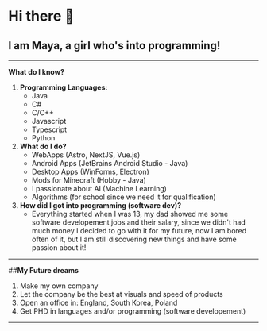 # Hi there 👋
## I am Maya, a girl who's into programming!
---
**What do I know?**
1. **Programming Languages:**
   - Java
   - C#
   - C/C++
   - Javascript
   - Typescript
   - Python
2. **What do I do?**
   - WebApps (Astro, NextJS, Vue.js)
   - Android Apps (JetBrains Android Studio - Java)
   - Desktop Apps (WinForms, Electron)
   - Mods for Minecraft (Hobby - Java)
   - I passionate about AI (Machine Learning)
   - Algorithms (for school since we need it for qualification)
3. **How did I got into programming (software dev)?**
   - Everything started when I was 13, my dad showed me some software developement jobs and their salary, since we didn't had much money I decided to go with it for my future, now I am bored often of it, but I am still discovering new things and have some passion about it!  

---

##**My Future dreams**
1. Make my own company
2. Let the company be the best at visuals and speed of products
3. Open an office in: England, South Korea, Poland
4. Get PHD in languages and/or programming (software developement)


---
